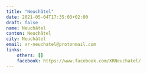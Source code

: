 ```yaml
---
title: "Neuchâtel"
date: 2021-05-04T17:35:03+02:00
draft: false
name: Neuchâtel
canton: Neuchâtel
city: Neuchâtel
email: xr-neuchatel@protonmail.com
links:
    others: []
    facebook: https://www.facebook.com/XRNeuchatel/ 
---
```


